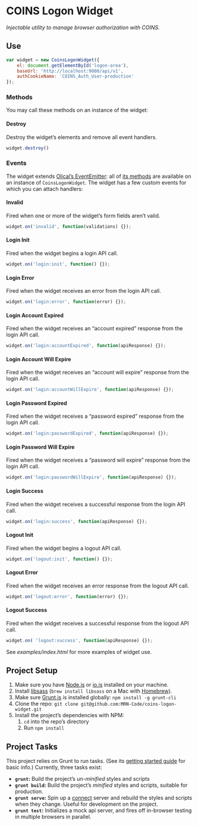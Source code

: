 # COINS Logon Widget

_Injectable utility to manage browser authorization with COINS._

## Use

```js
var widget = new CoinsLogonWidget({
    el: document.getElementById('logon-area'),
    baseUrl: 'http://localhost:9000/api/v1',
    authCookieName: 'COINS_Auth_User-production'
});
```

### Methods

You may call these methods on an instance of the widget:

#### Destroy

Destroy the widget’s elements and remove all event handlers.

```js
widget.destroy()
```

### Events

The widget extends [Olical’s EventEmitter](https://github.com/Olical/EventEmitter): all of [its methods](https://github.com/Olical/EventEmitter/blob/master/docs/api.md) are available on an instance of `CoinsLogonWidget`. The widget has a few custom events for which you can attach handlers:

#### Invalid

Fired when one or more of the widget’s form fields aren’t valid.

```js
widget.on('invalid', function(validations) {});
```

#### Login Init

Fired when the widget begins a login API call.

```js
widget.on('login:init', function() {});
```

#### Login Error

Fired when the widget receives an error from the login API call.

```js
widget.on('login:error', function(error) {});
```

#### Login Account Expired

Fired when the widget receives an “account expired” response from the login API call.

```js
widget.on('login:accountExpired', function(apiResponse) {});
```

#### Login Account Will Expire

Fired when the widget receives an “account will expire” response from the login API call.

```js
widget.on('login:accountWillExpire', function(apiResponse) {});
```

#### Login Password Expired

Fired when the widget receives a “password expired” response from the login API call.

```js
widget.on('login:passwordExpired', function(apiResponse) {});
```

#### Login Password Will Expire

Fired when the widget receives a “password will expire” response from the login API call.

```js
widget.on('login:passwordWillExpire', function(apiResponse) {});
```

#### Login Success

Fired when the widget receives a successful response from the login API call.

```js
widget.on('login:success', function(apiResponse) {});
```

#### Logout Init

Fired when the widget begins a logout API call.

```js
widget.on('logout:init', function() {});
```

#### Logout Error

Fired when the widget receives an error response from the logout API call.

```js
widget.on('logout:error', function(error) {});
```

#### Logout Success

Fired when the widget receives a successful response from the logout API call.

```js
widget.on( 'logout:success', function(apiResponse) {});
```

See _examples/index.html_ for more examples of widget use.

## Project Setup

1. Make sure you have [Node.js](https://nodejs.org/) or [io.js](https://iojs.org/en/index.html) installed on your machine.
2. Install [libsass](https://github.com/sass/libsass) (`brew install libsass` on a Mac with [Homebrew](http://brew.sh/)).
3. Make sure [Grunt.js](http://gruntjs.com/) is installed globally: `npm install -g grunt-cli`
3. Clone the repo: `git clone git@github.com:MRN-Code/coins-logon-widget.git`
4. Install the project’s dependencies with NPM:
    1. `cd` into the repo’s directory
    2. Run `npm install`

## Project Tasks

This project relies on Grunt to run tasks. (See its [getting started guide](http://gruntjs.com/getting-started) for basic info.) Currently, three tasks exist:

* **`grunt`:** Build the project’s _un-minified_ styles and scripts
* **`grunt build`:** Build the project’s _minified_ styles and scripts, suitable for production.
* **`grunt serve`:** Spin up a [connect](https://www.npmjs.com/package/connect) server and rebuild the styles and scripts when they change. Useful for development on the project.
* **`grunt test`:** Initializes a mock api server, and fires off in-browser testing in
multiple browsers in parallel.
